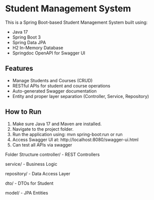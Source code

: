 # Student Management System

This is a Spring Boot-based Student Management System built using:

- Java 17
- Spring Boot 3
- Spring Data JPA
- H2 In-Memory Database
- Springdoc OpenAPI for Swagger UI

## Features

- Manage Students and Courses (CRUD)
- RESTful APIs for student and course operations
- Auto-generated Swagger documentation
- Entity and proper layer separation (Controller, Service, Repository)

## How to Run

1. Make sure Java 17 and Maven are installed.
2. Navigate to the project folder.
3. Run the application using: mvn spring-boot:run or run 
4. Access Swagger UI at: http://localhost:8080/swagger-ui.html
5. Can test all APIs via swagger

Folder Structure
controller/ - REST Controllers

service/ - Business Logic

repository/ - Data Access Layer

dto/ - DTOs for Student

model/ - JPA Entities